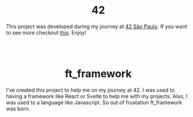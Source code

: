 <h1 align="center"><b> 42</b></h1>

This project was developed during my journey at [42 São Paulo](https://github.com/42sp). If you want to see more checkout [this](https://github.com/brenohildebrand/42). Enjoy!

</br>
</br>


<h1 align="center">ft_framework</h1>

I've created this project to help me on my journey at 42. I was used to having a framework like React or Svelte to help me with my projects. Also, I was used to a language like Javascript. So out of frustation ft_framework was born.